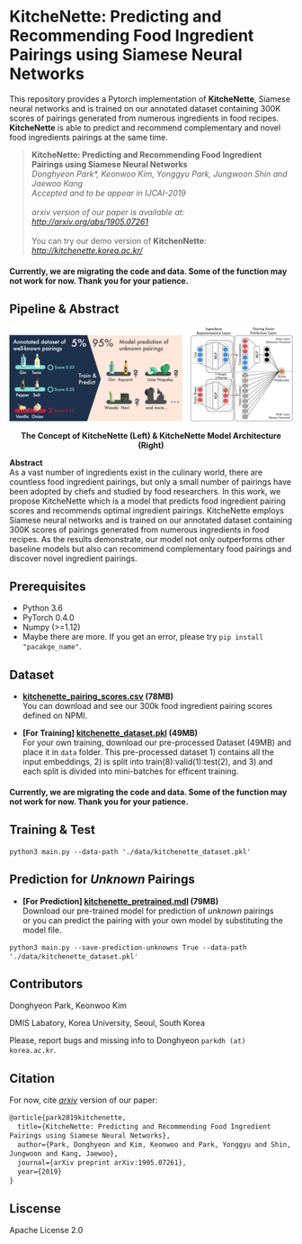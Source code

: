 # KitcheNette: Predicting and Recommending Food Ingredient Pairings using Siamese Neural Networks
This repository provides a Pytorch implementation of **KitcheNette**, Siamese neural networks and is trained on our annotated dataset containing 300K scores of pairings generated from numerous ingredients in food recipes. **KitcheNette** is able to predict and recommend complementary and novel food ingredients pairings at the same time.

> **KitcheNette: Predicting and Recommending Food Ingredient Pairings using Siamese Neural Networks** <br>
> *Donghyeon Park\*, Keonwoo Kim, Yonggyu Park, Jungwoon Shin and Jaewoo Kang* <br>
> *Accepted and to be appear in IJCAI-2019* <br><br>
> *arxiv version of our paper is available at:* <br>
> *http://arxiv.org/abs/1905.07261* <br><br>
> You can try our demo version of **KitchenNette**: <br>
> *http://kitchenette.korea.ac.kr/*

#### Currently, we are migrating the code and data. Some of the function may not work for now. Thank you for your patience.

## Pipeline & Abstract
![figure](/data/figure_together.png)
<p align="center">
  <b> The Concept of KitcheNette (Left) & KitcheNette Model Architecture (Right) </b>
</p>

**Abstract** <br>
As a vast number of ingredients exist in the culinary world, there are countless food ingredient pairings, but only a small number of pairings have been adopted by chefs and studied by food researchers. In this work, we propose KitcheNette which is a model that predicts food ingredient pairing scores and recommends optimal ingredient pairings. KitcheNette employs Siamese neural networks and is trained on our annotated dataset containing 300K scores of pairings generated from numerous ingredients in food recipes. As the results demonstrate, our model not only outperforms other baseline models but also can recommend complementary food pairings and discover novel ingredient pairings.

## Prerequisites
- Python 3.6
- PyTorch 0.4.0
- Numpy (>=1.12)
- Maybe there are more. If you get an error, please try `pip install "pacakge_name"`.

## Dataset
- **[kitchenette_pairing_scores.csv](https://drive.google.com/open?id=1hX7L3UZUVspNHCjDbgCjuI5niQlBXXMh) (78MB)** <br>
You can download and see our 300k food ingredient pairing scores defined on NPMI.

- **\[For Training\] [kitchenette_dataset.pkl](https://drive.google.com/open?id=1tUbwr7COW0lkiGkM3gafeGwtQncWd8wC) (49MB)** <br>
For your own training, download our pre-processed Dataset (49MB) and place it in `data` folder. This pre-processed dataset 1) contains all the input embeddings, 2) is split into train(8):valid(1):test(2), and 3) and each split is divided into mini-batches for efficent training.



#### Currently, we are migrating the code and data. Some of the function may not work for now. Thank you for your patience.

## Training & Test
```
python3 main.py --data-path './data/kitchenette_dataset.pkl'
```
## Prediction for *Unknown* Pairings
- **\[For Prediction\] [kitchenette_pretrained.mdl](https://drive.google.com/open?id=1y5lFnECVdAaEikezeYipIABo4-5gvcbb) (79MB)** <br>
Download our pre-trained model for prediction of *unknown* pairings <br>
or you can predict the pairing with your own model by substituting the model file.

```
python3 main.py --save-prediction-unknowns True --data-path './data/kitchenette_dataset.pkl'
```

## Contributors
Donghyeon Park, Keonwoo Kim

DMIS Labatory, Korea University, Seoul, South Korea

Please, report bugs and missing info to Donghyeon `parkdh (at) korea.ac.kr`.

## Citation

For now, cite *[arxiv](http://arxiv.org/abs/1905.07261)* version of our paper:

```
@article{park2019kitchenette,
  title={KitcheNette: Predicting and Recommending Food Ingredient Pairings using Siamese Neural Networks},
  author={Park, Donghyeon and Kim, Keonwoo and Park, Yonggyu and Shin, Jungwoon and Kang, Jaewoo},
  journal={arXiv preprint arXiv:1905.07261},
  year={2019}
}
```

## Liscense
Apache License 2.0
